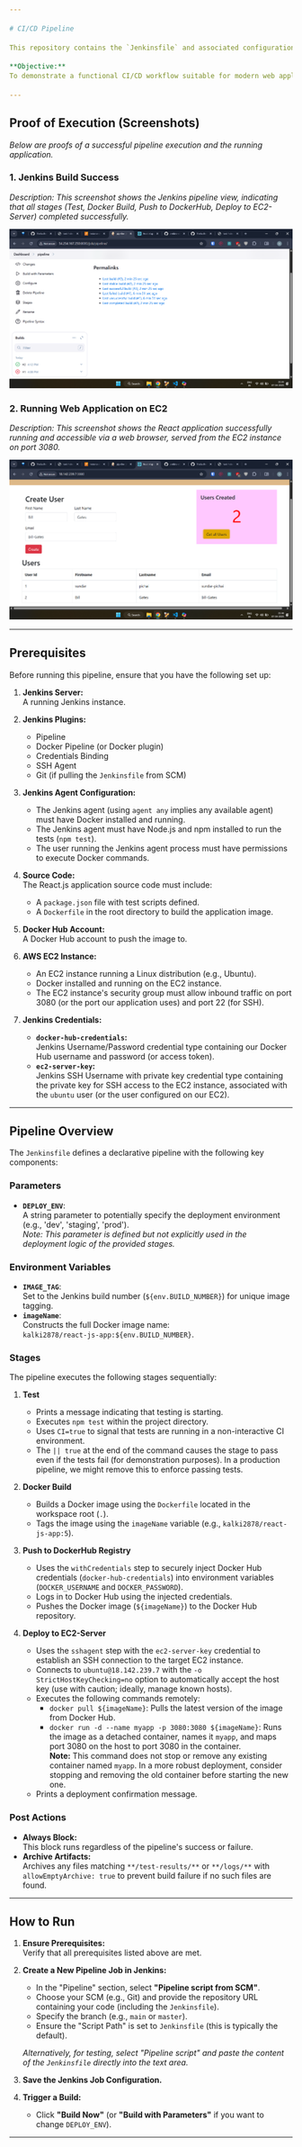 ```yaml
---

# CI/CD Pipeline

This repository contains the `Jenkinsfile` and associated configuration for a Continuous Integration and Continuous Deployment (CI/CD) pipeline. The pipeline automates the process of testing a React.js application, building a Docker image, pushing it to Docker Hub, and deploying it to an AWS EC2 instance.

**Objective:**  
To demonstrate a functional CI/CD workflow suitable for modern web application development and deployment.

---
```


## Proof of Execution (Screenshots)

*Below are proofs of a successful pipeline execution and the running application.*

### 1. Jenkins Build Success

*Description: This screenshot shows the Jenkins pipeline view, indicating that all stages (Test, Docker Build, Push to DockerHub, Deploy to EC2-Server) completed successfully.*

![Jenkins Build Success](screenshots/jenkins_success_screenshot.png)

### 2. Running Web Application on EC2

*Description: This screenshot shows the React application successfully running and accessible via a web browser, served from the EC2 instance on port 3080.*

![Running Web Application on EC2](screenshots/webapp_running_screenshot.png)

---

## Prerequisites

Before running this pipeline, ensure that you have the following set up:

1. **Jenkins Server:**  
   A running Jenkins instance.

2. **Jenkins Plugins:**
   - Pipeline
   - Docker Pipeline (or Docker plugin)
   - Credentials Binding
   - SSH Agent
   - Git (if pulling the `Jenkinsfile` from SCM)

3. **Jenkins Agent Configuration:**
   - The Jenkins agent (using `agent any` implies any available agent) must have Docker installed and running.
   - The Jenkins agent must have Node.js and npm installed to run the tests (`npm test`).
   - The user running the Jenkins agent process must have permissions to execute Docker commands.

4. **Source Code:**  
   The React.js application source code must include:
   - A `package.json` file with test scripts defined.
   - A `Dockerfile` in the root directory to build the application image.

5. **Docker Hub Account:**  
   A Docker Hub account to push the image to.

6. **AWS EC2 Instance:**
   - An EC2 instance running a Linux distribution (e.g., Ubuntu).
   - Docker installed and running on the EC2 instance.
   - The EC2 instance's security group must allow inbound traffic on port 3080 (or the port our application uses) and port 22 (for SSH).

7. **Jenkins Credentials:**
   - **`docker-hub-credentials`:**  
     Jenkins Username/Password credential type containing our Docker Hub username and password (or access token).
   - **`ec2-server-key`:**  
     Jenkins SSH Username with private key credential type containing the private key for SSH access to the EC2 instance, associated with the `ubuntu` user (or the user configured on our EC2).

---

## Pipeline Overview

The `Jenkinsfile` defines a declarative pipeline with the following key components:

### Parameters

- **`DEPLOY_ENV`**:  
  A string parameter to potentially specify the deployment environment (e.g., 'dev', 'staging', 'prod').  
  *Note: This parameter is defined but not explicitly used in the deployment logic of the provided stages.*

### Environment Variables

- **`IMAGE_TAG`**:  
  Set to the Jenkins build number (`${env.BUILD_NUMBER}`) for unique image tagging.
- **`imageName`**:  
  Constructs the full Docker image name:  
  `kalki2878/react-js-app:${env.BUILD_NUMBER}`.

### Stages

The pipeline executes the following stages sequentially:

1. **Test**
   - Prints a message indicating that testing is starting.
   - Executes `npm test` within the project directory.
   - Uses `CI=true` to signal that tests are running in a non-interactive CI environment.
   - The `|| true` at the end of the command causes the stage to pass even if the tests fail (for demonstration purposes). In a production pipeline, we might remove this to enforce passing tests.

2. **Docker Build**
   - Builds a Docker image using the `Dockerfile` located in the workspace root (`.`).
   - Tags the image using the `imageName` variable (e.g., `kalki2878/react-js-app:5`).

3. **Push to DockerHub Registry**
   - Uses the `withCredentials` step to securely inject Docker Hub credentials (`docker-hub-credentials`) into environment variables (`DOCKER_USERNAME` and `DOCKER_PASSWORD`).
   - Logs in to Docker Hub using the injected credentials.
   - Pushes the Docker image (`${imageName}`) to the Docker Hub repository.

4. **Deploy to EC2-Server**
   - Uses the `sshagent` step with the `ec2-server-key` credential to establish an SSH connection to the target EC2 instance.
   - Connects to `ubuntu@18.142.239.7` with the `-o StrictHostKeyChecking=no` option to automatically accept the host key (use with caution; ideally, manage known hosts).
   - Executes the following commands remotely:
     - `docker pull ${imageName}`: Pulls the latest version of the image from Docker Hub.
     - `docker run -d --name myapp -p 3080:3080 ${imageName}`: Runs the image as a detached container, names it `myapp`, and maps port 3080 on the host to port 3080 in the container.  
       **Note:** This command does not stop or remove any existing container named `myapp`. In a more robust deployment, consider stopping and removing the old container before starting the new one.
   - Prints a deployment confirmation message.

### Post Actions

- **Always Block:**  
  This block runs regardless of the pipeline's success or failure.
- **Archive Artifacts:**  
  Archives any files matching `**/test-results/**` or `**/logs/**` with `allowEmptyArchive: true` to prevent build failure if no such files are found.

---

## How to Run

1. **Ensure Prerequisites:**  
   Verify that all prerequisites listed above are met.

2. **Create a New Pipeline Job in Jenkins:**
   - In the "Pipeline" section, select **"Pipeline script from SCM"**.
   - Choose your SCM (e.g., Git) and provide the repository URL containing your code (including the `Jenkinsfile`).
   - Specify the branch (e.g., `main` or `master`).
   - Ensure the "Script Path" is set to `Jenkinsfile` (this is typically the default).

   *Alternatively, for testing, select "Pipeline script" and paste the content of the `Jenkinsfile` directly into the text area.*

3. **Save the Jenkins Job Configuration.**

4. **Trigger a Build:**
   - Click **"Build Now"** (or **"Build with Parameters"** if you want to change `DEPLOY_ENV`).
---

